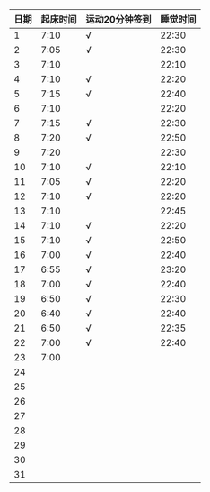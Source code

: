 日期|起床时间|运动20分钟签到|睡觉时间
:---------------|:---------------|:---------------|:---------------
1|7:10|√|22:30|
2|7:05|√|22:30|
3|7:10| |22:10|
4|7:10|√|22:20|
5|7:15|√|22:40|
6|7:10| |22:20|
7|7:15|√|22:30|
8|7:20|√|22:50|
9|7:20| |22:30|
10|7:10|√|22:10|
11|7:05|√|22:20|
12|7:10|√|22:20|
13|7:10| |22:45|
14|7:10|√|22:20|
15|7:10|√|22:50|
16|7:00|√|22:40|
17|6:55|√|23:20|
18|7:00|√|22:40|
19|6:50|√|22:30|
20|6:40|√|22:40|
21|6:50|√|22:35|
22|7:00|√|22:40|
23|7:00| | |
24| | | |
25| | | |
26| | | |
27| | | |
28| | | |
29| | | |
30| | | |
31| | | |